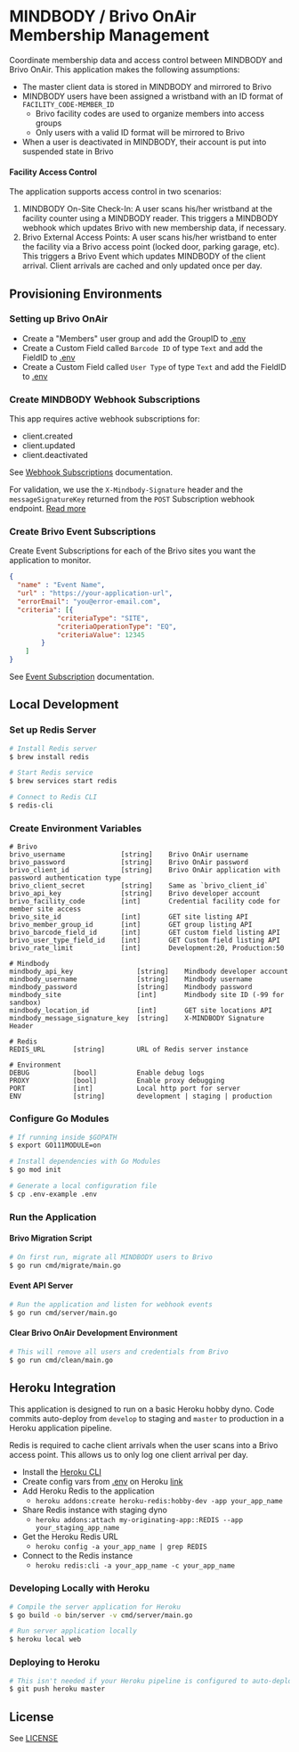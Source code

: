 # MINDBODY / Brivo OnAir Membership Management

Coordinate membership data and access control between MINDBODY and Brivo OnAir. This application makes the following assumptions:

+ The master client data is stored in MINDBODY and mirrored to Brivo
+ MINDBODY users have been assigned a wristband with an ID format of `FACILITY_CODE-MEMBER_ID`
    + Brivo facility codes are used to organize members into access groups
    + Only users with a valid ID format will be mirrored to Brivo
+ When a user is deactivated in MINDBODY, their account is put into suspended state in Brivo

#### Facility Access Control

The application supports access control in two scenarios:

1. MINDBODY On-Site Check-In: A user scans his/her wristband at the facility counter using a MINDBODY reader. This triggers a MINDBODY webhook which updates Brivo with new membership data, if necessary.
2. Brivo External Access Points: A user scans his/her wristband to enter the facility via a Brivo access point (locked door, parking garage, etc). This triggers a Brivo Event which updates MINDBODY of the client arrival. Client arrivals are cached and only updated once per day.

## Provisioning Environments 

### Setting up Brivo OnAir

+ Create a "Members" user group and add the GroupID to [.env](.env)
+ Create a Custom Field called `Barcode ID` of type `Text` and add the FieldID to [.env](.env)
+ Create a Custom Field called `User Type` of type `Text` and add the FieldID to [.env](.env)

### Create MINDBODY Webhook Subscriptions

This app requires active webhook subscriptions for:

+ client.created
+ client.updated
+ client.deactivated

See [Webhook Subscriptions](https://developers.mindbodyonline.com/WebhooksDocumentation#subscriptions) documentation.

For validation, we use the `X-Mindbody-Signature` header and the `messageSignatureKey` returned from the `POST` Subscription webhook endpoint. [Read more](https://developers.mindbodyonline.com/WebhooksDocumentation?shell#x-mindbody-signature-header)

### Create Brivo Event Subscriptions

Create Event Subscriptions for each of the Brivo sites you want the application to monitor. 

```json
{
  "name" : "Event Name",
  "url" : "https://your-application-url",
  "errorEmail": "you@error-email.com",
  "criteria": [{
            "criteriaType": "SITE",
            "criteriaOperationType": "EQ",
            "criteriaValue": 12345
        }
    ]
}
```
See [Event Subscription](https://apidocs.brivo.com/#api-Event_Subscription) documentation.

## Local Development

### Set up Redis Server

```sh
# Install Redis server
$ brew install redis
```

```sh
# Start Redis service
$ brew services start redis
```

```sh
# Connect to Redis CLI
$ redis-cli
```

### Create Environment Variables

```
# Brivo
brivo_username              [string]    Brivo OnAir username
brivo_password              [string]    Brivo OnAir password
brivo_client_id             [string]    Brivo OnAir application with password authentication type
brivo_client_secret         [string]    Same as `brivo_client_id`
brivo_api_key               [string]    Brivo developer account
brivo_facility_code         [int]       Credential facility code for member site access
brivo_site_id               [int]       GET site listing API
brivo_member_group_id       [int]       GET group listing API
brivo_barcode_field_id      [int]       GET custom field listing API
brivo_user_type_field_id    [int]       GET Custom field listing API
brivo_rate_limit            [int]       Development:20, Production:50

# Mindbody
mindbody_api_key                [string]    Mindbody developer account
mindbody_username               [string]    Mindbody username
mindbody_password               [string]    Mindbody password
mindbody_site                   [int]       Mindbody site ID (-99 for sandbox)
mindbody_location_id            [int]       GET site locations API
mindbody_message_signature_key  [string]    X-MINDBODY Signature Header

# Redis
REDIS_URL       [string]        URL of Redis server instance

# Environment
DEBUG           [bool]          Enable debug logs
PROXY           [bool]          Enable proxy debugging
PORT            [int]           Local http port for server
ENV             [string]        development | staging | production
```

### Configure Go Modules

```sh
# If running inside $GOPATH
$ export GO111MODULE=on
```

```sh
# Install dependencies with Go Modules
$ go mod init
```

```sh
# Generate a local configuration file
$ cp .env-example .env
```

### Run the Application

#### Brivo Migration Script

```sh
# On first run, migrate all MINDBODY users to Brivo
$ go run cmd/migrate/main.go
```

#### Event API Server

```sh
# Run the application and listen for webhook events
$ go run cmd/server/main.go
```

#### Clear Brivo OnAir Development Environment

```sh
# This will remove all users and credentials from Brivo
$ go run cmd/clean/main.go
```

## Heroku Integration

This application is designed to run on a basic Heroku hobby dyno. Code commits auto-deploy from `develop` to staging and `master` to production in a Heroku application pipeline.

Redis is required to cache client arrivals when the user scans into a Brivo access point. This allows us to only log one client arrival per day.

+ Install the [Heroku CLI](https://devcenter.heroku.com/articles/heroku-cli)
+ Create config vars from [.env](.env) on Heroku [link](https://devcenter.heroku.com/articles/config-vars#managing-config-vars)
+ Add Heroku Redis to the application
    + `heroku addons:create heroku-redis:hobby-dev -app your_app_name`
+ Share Redis instance with staging dyno
    + `heroku addons:attach my-originating-app::REDIS --app your_staging_app_name`
+ Get the Heroku Redis URL
    + `heroku config -a your_app_name | grep REDIS`
+ Connect to the Redis instance
    + `heroku redis:cli -a your_app_name -c your_app_name`

### Developing Locally with Heroku

```sh
# Compile the server application for Heroku
$ go build -o bin/server -v cmd/server/main.go
```

```sh
# Run server application locally
$ heroku local web
```

### Deploying to Heroku
```sh
# This isn't needed if your Heroku pipeline is configured to auto-deploy
$ git push heroku master
```

## License

See [LICENSE](LICENSE)